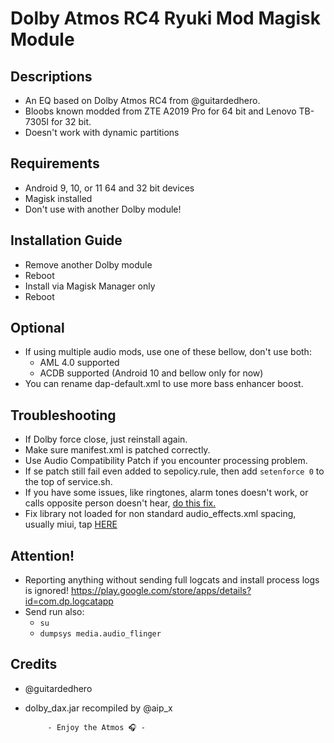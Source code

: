 # Dolby Atmos RC4 Ryuki Mod Magisk Module

## Descriptions
- An EQ based on Dolby Atmos RC4 from @guitardedhero.
- Bloobs known modded from ZTE A2019 Pro for 64 bit and Lenovo TB-7305I for 32 bit.
- Doesn't work with dynamic partitions

## Requirements
- Android 9, 10, or 11 64 and 32 bit devices
- Magisk installed
- Don't use with another Dolby module!

## Installation Guide
- Remove another Dolby module
- Reboot
- Install via Magisk Manager only
- Reboot

## Optional
- If using multiple audio mods, use one of these bellow, don't use both:
  - AML 4.0 supported
  - ACDB supported (Android 10 and bellow only for now)
- You can rename dap-default.xml to use more bass enhancer boost.

## Troubleshooting
- If Dolby force close, just reinstall again.
- Make sure manifest.xml is patched correctly.
- Use Audio Compatibility Patch if you encounter processing problem.
- If se patch still fail even added to sepolicy.rule, then add `setenforce 0` to the top of service.sh.
- If you have some issues, like ringtones, alarm tones doesn't work, or calls opposite person doesn't hear, [do this fix.](https://t.me/audioryukimods/543)
- Fix library not loaded for non standard audio_effects.xml spacing, usually miui, tap [HERE](https://t.me/audioryukimods/593)

## Attention!
- Reporting anything without sending full logcats and install process logs is ignored!
https://play.google.com/store/apps/details?id=com.dp.logcatapp
- Send run also:
  - `su`
  - `dumpsys media.audio_flinger`

## Credits
- @guitardedhero
- dolby_dax.jar recompiled by @aip_x

           - Enjoy the Atmos 🎧 -
